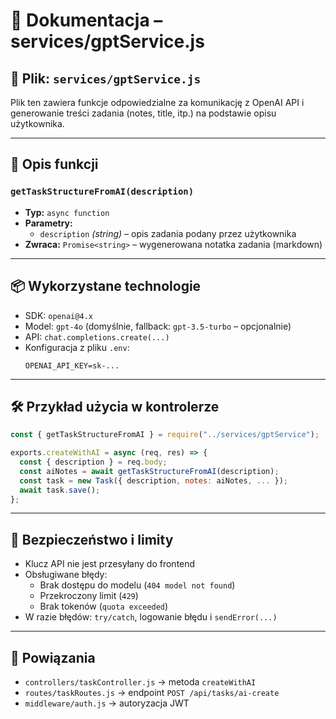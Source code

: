 # 🧠 Dokumentacja – services/gptService.js

## 📁 Plik: `services/gptService.js`

Plik ten zawiera funkcje odpowiedzialne za komunikację z OpenAI API i generowanie treści zadania (notes, title, itp.) na podstawie opisu użytkownika.

---

## 🔧 Opis funkcji

### `getTaskStructureFromAI(description)`

- **Typ:** `async function`
- **Parametry:**
  - `description` *(string)* – opis zadania podany przez użytkownika
- **Zwraca:** `Promise<string>` – wygenerowana notatka zadania (markdown)

---

## 📦 Wykorzystane technologie

- SDK: `openai@4.x`
- Model: `gpt-4o` (domyślnie, fallback: `gpt-3.5-turbo` – opcjonalnie)
- API: `chat.completions.create(...)`
- Konfiguracja z pliku `.env`:
  ```env
  OPENAI_API_KEY=sk-...
  ```

---

## 🛠 Przykład użycia w kontrolerze

```js
const { getTaskStructureFromAI } = require("../services/gptService");

exports.createWithAI = async (req, res) => {
  const { description } = req.body;
  const aiNotes = await getTaskStructureFromAI(description);
  const task = new Task({ description, notes: aiNotes, ... });
  await task.save();
};
```

---

## 🔐 Bezpieczeństwo i limity

- Klucz API nie jest przesyłany do frontend
- Obsługiwane błędy:
  - Brak dostępu do modelu (`404 model not found`)
  - Przekroczony limit (`429`)
  - Brak tokenów (`quota exceeded`)
- W razie błędów: `try/catch`, logowanie błędu i `sendError(...)`

---

## 📄 Powiązania

- `controllers/taskController.js` → metoda `createWithAI`
- `routes/taskRoutes.js` → endpoint `POST /api/tasks/ai-create`
- `middleware/auth.js` → autoryzacja JWT
